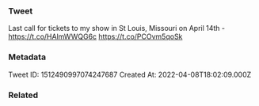 ### Tweet
Last call for tickets to my show in St Louis, Missouri on April 14th -  https://t.co/HAlmWWQG6c https://t.co/PCOvm5qoSk

### Metadata
Tweet ID: 1512490997074247687
Created At: 2022-04-08T18:02:09.000Z

### Related

